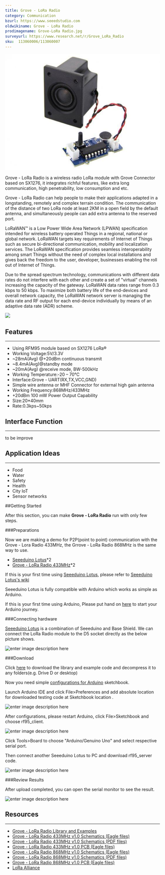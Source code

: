 ```yaml
---
title: Grove - LoRa Radio
category: Communication
bzurl: https://www.seeedstudio.com
oldwikiname: Grove - LoRa Radio
prodimagename: Grove-LoRa Radio.jpg
surveyurl: https://www.research.net/r/Grove_LoRa_Radio
sku:  113060006/113060007
---
```


![](https://github.com/SeeedDocument/Grove_Recorder/raw/master/img/Grove-Recoder.jpg)

Grove - LoRa Radio is a wireless radio LoRa module with Grove Connector based on SX1276, it integrates richful features, like extra long communication, high penetrability, low consumption and etc.

Grove - LoRa Radio can help people to make their applications adapted in a longstanding, remotely and complex terrain condition. The communication of the distance of two LoRa node at least 2KM in a open field by the default antenna, and simultaneously people can add extra antenna to the reserved port.

LoRaWAN™ is a Low Power Wide Area Network (LPWAN) specification intended for wireless battery operated Things in a regional, national or global network. LoRaWAN targets key requirements of Internet of Things such as secure bi-directional communication, mobility and localization services. The LoRaWAN specification provides seamless interoperability among smart Things without the need of complex local installations and gives back the freedom to the user, developer, businesses enabling the roll out of Internet of Things.

Due to the spread spectrum technology, communications with different data rates do not interfere with each other and create a set of "virtual" channels increasing the capacity of the gateway. LoRaWAN data rates range from 0.3 kbps to 50 kbps. To maximize both battery life of the end-devices and overall network capacity, the LoRaWAN network server is managing the data rate and RF output for each end-device individually by means of an adaptive data rate (ADR) scheme.


[![](https://github.com/SeeedDocument/Seeed-WiKi/raw/master/docs/images/300px-Get_One_Now_Banner-ragular.png)](https://www.seeedstudio.com)

##  Features
---
- Using RFM95 module based on SX1276 LoRa®
- Working Voltage:5V/3.3V
- ~28mA(Avg) @+20dBm continuous transmit
- ~8.4mA(Avg)@standby mode
- ~20mA(Avg) @receive mode, BW-500kHz
- Working Temperature:-20 – 70℃
- Interface:Grove - UART(RX,TX,VCC,GND)
- Simple wire antenna or MHF Connector for external high gain antenna
- Working Frequency:868MHz/433MHz
- +20dBm 100 mW Power Output Capability
- Size:20*40mm
- Rate:0.3kps~50kps

##  Interface Function
---
to be improve

## Application Ideas
---
- Food
- Water
- Safety
- Health
- City IoT
- Sensor networks

##Getting Started

After this section, you can make **Grove - LoRa Radio** run with only few steps.

###Preparations

Now we are making a demo for P2P(point to point) communication with the Grove - Lora Radio 433MHz, the Grrove - LoRa Radio 868MHz is the same way to use.

* [Seeeduino Lotus](https://www.seeedstudio.com/Seeeduino-Lotus-ATMega328-Board-with-Grove-Interface-p-1942.html)*2
* [Grove - LoRa Radio 433MHz](https://www.seeedstudio.com/)*2


If this is your first time using [Seeeduino Lotus](https://www.seeedstudio.com/Seeeduino-Lotus-ATMega328-Board-with-Grove-Interface-p-1942.html), please refer to [Seeeduino Lotus's wiki](http://www.seeedstudio.com/wiki/Seeeduino_Lotus_v1.0)

Seeeduino Lotus is fully compatible with Arduino which works as simple as Arduino.

If this is your first time using Arduino, Please put hand on [here](http://arduino.cc) to start your Arduino journey.

###Connecting hardware

[Seeeduino Lotus](https://www.seeedstudio.com/Seeeduino-Lotus-ATMega328-Board-with-Grove-Interface-p-1942.html) is a combination of Seeeduino and Base Shield. We can connect the LoRa Radio module to the D5 socket directly as the below picture shows.

![enter image description here](https://raw.githubusercontent.com/SeeedDocument/Grove_LoRa_Radio/master/img/demo.jpg)


###Download

Click [here](https://github.com/WayenWeng/Grove_Lora_433MHz_to_915MHz_RF) to download the library and example code and decompress it to any folders(e.g. Drive D or desktop)

Now you need simple [configurations for Arduino](https://seeeddoc.github.io/Sketchbook%E7%9A%84%E4%BD%BF%E7%94%A8) sketchbook.

Launch Arduino IDE and click File>Preferences and add absolute location for downloaded testing code at Sketchbook location .

![enter image description here](https://raw.githubusercontent.com/SeeedDocument/Grove_LoRa_Radio/master/img/perference.jpg)

After configurations, please restart Arduino, click File>Sketchbook and choose rf95_client.

![enter image description here](https://raw.githubusercontent.com/SeeedDocument/Grove_LoRa_Radio/master/img/down_client.jpg)

Click Tools>Board to choose "Arduino/Genuino Uno" and select respective serial port.

Then connect another Seeeduino Lotus to PC and download rf95_server code.

![enter image description here](https://raw.githubusercontent.com/SeeedDocument/Grove_LoRa_Radio/master/img/down_server.jpg)


###Review Results

After upload completed, you can open the serial monitor to see the result.

![enter image description here](https://raw.githubusercontent.com/SeeedDocument/Grove_LoRa_Radio/master/img/result.jpg)

##  Resources
---
*   [Grove - LoRa Radio Library and Examples](https://github.com/WayenWeng/Grove_Lora_433MHz_to_915MHz_RF)
*   [Grove - LoRa Radio 433MHz v1.0 Schematics (Eagle files)](https://github.com/SeeedDocument/Grove_LoRa_Radio/blob/master/res/Grove%20-%20LoRa%20Radio%20433MHz%20v1.0sch.rar)
*   [Grove - LoRa Radio 433MHz v1.0 Schematics (PDF files)](https://github.com/SeeedDocument/Grove_LoRa_Radio/blob/master/res/Grove%20-%20LoRa%20Radio%20433MHz%20v1.0pdf.rar)
*   [Grove - LoRa Radio 433MHz v1.0 PCB (Eagle files)](https://github.com/SeeedDocument/Grove_LoRa_Radio/blob/master/res/Grove%20-%20LoRa%20Radio%20433MHz%20v1.0brd.rar)
*   [Grove - LoRa Radio 868MHz v1.0 Schematics (Eagle files)](https://github.com/SeeedDocument/Grove_LoRa_Radio/blob/master/res/Grove%20-%20LoRa%20Radio%20868MHz%20v1.0sch.rar)
*   [Grove - LoRa Radio 868MHz v1.0 Schematics (PDF files)](https://github.com/SeeedDocument/Grove_LoRa_Radio/blob/master/res/Grove%20-%20LoRa%20Radio%20868MHz%20v1.0pdf.rar)
*   [Grove - LoRa Radio 868MHz v1.0 PCB (Eagle files)](https://github.com/SeeedDocument/Grove_LoRa_Radio/blob/master/res/Grove%20-%20LoRa%20Radio%20868MHz%20v1.0brd.rar)
*   [LoRa Alliance](https://www.lora-alliance.org/)


